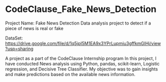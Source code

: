 # CodeClause_Fake_News_Detection
Project Name: Fake News Detection
Data analysis project to detect if a piece of news is real or fake

DataSet: https://drive.google.com/file/d/1q5jpI5M1EA9x3YPrLupmiu3gffkmGlHj/view?usp=sharing

A project as a part of the CodeClause Internship program
In this project, I have conducted News analysis using Python, pandas, scikit-learn, Logistic regression, and Decisive Tree Classifier.
My objective was to gain insights and make predictions based on the available news information.
